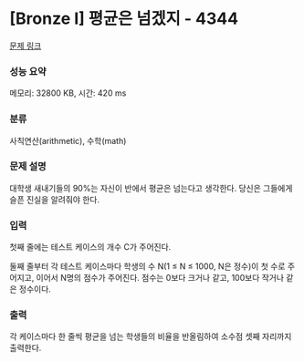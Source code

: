 # [Bronze I] 평균은 넘겠지 - 4344 

[문제 링크](https://www.acmicpc.net/problem/4344) 

### 성능 요약

메모리: 32800 KB, 시간: 420 ms

### 분류

사칙연산(arithmetic), 수학(math)

### 문제 설명

<p>대학생 새내기들의 90%는 자신이 반에서 평균은 넘는다고 생각한다. 당신은 그들에게 슬픈 진실을 알려줘야 한다.</p>

### 입력 

 <p>첫째 줄에는 테스트 케이스의 개수 C가 주어진다.</p>

<p>둘째 줄부터 각 테스트 케이스마다 학생의 수 N(1 ≤ N ≤ 1000, N은 정수)이 첫 수로 주어지고, 이어서 N명의 점수가 주어진다. 점수는 0보다 크거나 같고, 100보다 작거나 같은 정수이다.</p>

### 출력 

 <p>각 케이스마다 한 줄씩 평균을 넘는 학생들의 비율을 반올림하여 소수점 셋째 자리까지 출력한다.</p>

